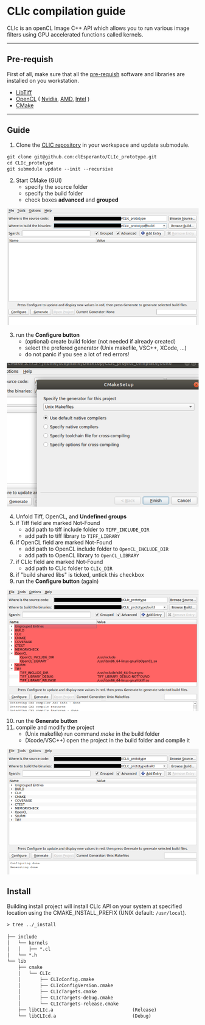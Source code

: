 # CLIc compilation guide

CLIc is an openCL Image C++ API which allows you to run various image filters using GPU accelerated functions called kernels.

---
## Pre-requish

First of all, make sure that all the [pre-requish](./clic_prerequish_install.md) software and libraries are installed on you workstation.
- [LibTiff](http://www.simplesystems.org/libtiff/)
- [OpenCL](https://www.khronos.org/opencl/) 
(
    [Nvidia](https://developer.nvidia.com/cuda-downloads), 
    [AMD](https://github.com/GPUOpen-LibrariesAndSDKs/OCL-SDK/releases), 
    [Intel](https://software.intel.com/content/www/us/en/develop/tools/opencl-sdk.html)
)
- [CMake](https://cmake.org/)


---
## Guide

1. Clone the [CLIC repository](https://github.com/clEsperanto/CLIc_prototype) in your workspace and update submodule.
```
git clone git@github.com:clEsperanto/CLIc_prototype.git
cd CLIc_prototype
git submodule update --init --recursive
```
2. Start CMake (GUI)
    - specify the source folder 
    - specify the build folder
    - check boxes **advanced** and **grouped**
    
![cmake-1](./screen-1.png)

3. run the **Configure button**
    - (optional) create build folder (not needed if already created)
    - select the prefered generator (Unix makefile, VSC++, XCode, ...)
    - do not panic if you see a lot of red errors!

![cmake-2](./screen-2.png)

4. Unfold Tiff, OpenCL, and **Undefined groups**
5. if Tiff field are marked Not-Found
    - add path to tiff include folder to `TIFF_INCLUDE_DIR` 
    - add path to tiff library to `TIFF_LIBRARY`
6. if OpenCL field are marked Not-Found
    - add path to OpenCL include folder to `OpenCL_INCLUDE_DIR` 
    - add path to OpenCL library to `OpenCL_LIBRARY`
7. if CLIc field are marked Not-Found
    - add path to CLIc folder to `CLIc_DIR` 
8. if "build shared libs" is ticked, untick this checkbox
9. run the **Configure button** (again)

![cmake-3](./screen-3.png)

10. run the **Generate button**
11. compile and modify the project
    - (Unix makefile) run command *make* in the build folder
    - (Xcode/VSC++) open the project in the build folder and compile it

![cmake-4](./screen-4.png)

## Install

Building install project will install CLIc API on your system at specified location using the CMAKE_INSTALL_PREFIX (UNIX default: `/usr/local`).

    > tree ../_install

    ├── include
    │   └── kernels
    │   │   ├── *.cl
    │   └── *.h
    └── lib
        ├── cmake
        │   └── CLIc
        │       ├── CLIcConfig.cmake
        │       ├── CLIcConfigVersion.cmake
        │       ├── CLIcTargets.cmake
        │       ├── CLIcTargets-debug.cmake
        │       └── CLIcTargets-release.cmake
        ├── libCLIc.a                             (Release)
        └── libCLIcd.a                            (Debug)
